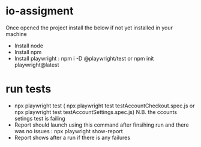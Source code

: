 # io-assigment
Once opened the project install the below if not yet installed in your machine
- Install node
- Install npm
-  Install playwright : npm i -D @playwright/test or npm init playwright@latest
# run tests 
- npx playwright test ( npx playwright test testAccountCheckout.spec.js or npx playwright test testAccountSettings.spec.js)
N.B. the ccounts setings test is failing
- Report should launch using this command after finsihing run and there was no issues : npx playwright show-report 
- Report shows after a run if there is any failures

